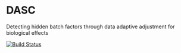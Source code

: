 # DASC

Detecting hidden batch factors through data adaptive adjustment for biological effects

[![Build Status](https://travis-ci.org/aayushraman/DASC.svg?branch=master)](https://travis-ci.org/aayushraman/DASC)
